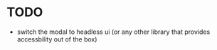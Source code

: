 # TODO

- switch the modal to headless ui (or any other library that provides accessbility out of the box)
